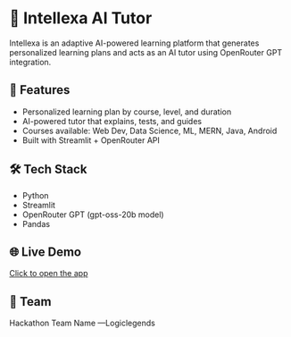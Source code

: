 # 🧠 Intellexa AI Tutor

Intellexa is an adaptive AI-powered learning platform that generates personalized learning plans and acts as an AI tutor using OpenRouter GPT integration.

## 🚀 Features
- Personalized learning plan by course, level, and duration
- AI-powered tutor that explains, tests, and guides
- Courses available: Web Dev, Data Science, ML, MERN, Java, Android
- Built with Streamlit + OpenRouter API

## 🛠️ Tech Stack
- Python
- Streamlit
- OpenRouter GPT (gpt-oss-20b model)
- Pandas

## 🌐 Live Demo
[Click to open the app](https://yourteam-intellexa.streamlit.app)

## 👥 Team
Hackathon Team Name —Logiclegends
